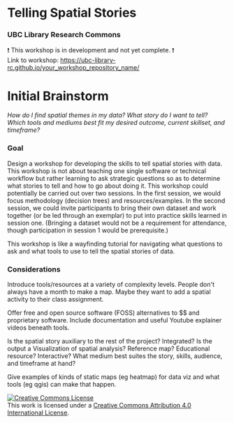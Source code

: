 # Telling Spatial Stories
### UBC Library Research Commons

:heavy_exclamation_mark: This workshop is in development and not yet complete. :heavy_exclamation_mark:    
Link to workshop: https://ubc-library-rc.github.io/your_workshop_repository_name/

# Initial Brainstorm

*How do I find spatial themes in my data? What story do I want to tell? Which tools and mediums best fit my desired outcome, current skillset, and timeframe?* 
    
### Goal
Design a workshop for developing the skills to tell spatial stories with data. This workshop is not about teaching one single software or technical workflow but rather learning to ask strategic questions so as to determine what stories to tell and how to go about doing it. This workshop could potentially be carried out over two sessions. In the first session, we would focus methodology (decision trees) and resources/examples. In the second session, we could invite participants to bring their own dataset and work together (or be led through an exemplar) to put into practice skills learned in session one. (Bringing a dataset would not be a requirement for attendance, though participation in session 1 would be prerequisite.)

This workshop is like a wayfinding tutorial for navigating what questions to ask and what tools to use to tell the spatial stories of data. 
    
### Considerations 
Introduce tools/resources at a variety of complexity levels. People don't always have a month to make a map. Maybe they want to add a spatial activity to their class assignment. 

Offer free and open source software (FOSS) alternatives to $$ and proprietary software. Include documentation and useful Youtube explainer videos beneath tools. 

Is the spatial story auxiliary to the rest of the project? Integrated? Is the output a Visualization of spatial analysis? Reference map? Educational resource? Interactive? What medium best suites the story, skills, audience, and timeframe at hand? 

Give examples of kinds of static maps (eg heatmap) for data viz and what tools (eg qgis) can make that happen. 



















<a rel="license" href="http://creativecommons.org/licenses/by/4.0/"><img alt="Creative Commons License" style="border-width:0" src="https://i.creativecommons.org/l/by/4.0/88x31.png" /></a><br />This work is licensed under a <a rel="license" href="http://creativecommons.org/licenses/by/4.0/">Creative Commons Attribution 4.0 International License</a>.
